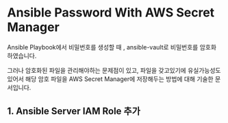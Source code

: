 # Ansible Password With AWS Secret Manager
Ansible Playbook에서 비밀번호를 생성할 때 , ansible-vault로 비밀번호를 암호화 하였습니다.

그러나 암호화된 파일을 관리해야하는 문제점이 있고, 파일을 갖고있기에 유실가능성도 있어서 해당 암호 파일을 AWS Secret Manager에 저장해두는 방법에 대해 기술한 문서입니다.

## 1. Ansible Server IAM Role 추가

